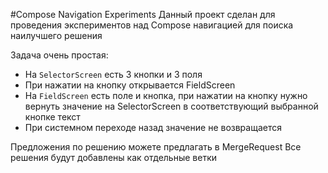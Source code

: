 #Compose Navigation Experiments
Данный проект сделан для проведения экспериментов над Compose навигацией для поиска наилучшего решения  
  
Задача очень простая:  
- На `SelectorScreen` есть 3 кнопки и 3 поля
- При нажатии на кнопку открывается FieldScreen
- На `FieldScreen` есть поле и кнопка, при нажатии на кнопку нужно вернуть значение на SelectorScreen в соответствующий выбранной кнопке текст
- При системном переходе назад значение не возвращается

Предложения по решению можете предлагать в MergeRequest
Все решения будут добавлены как отдельные ветки